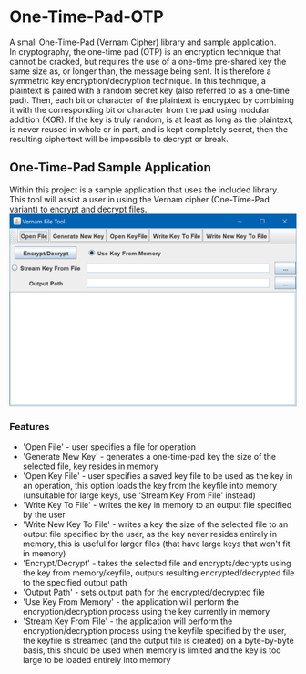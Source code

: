 # One-Time-Pad-OTP
A small One-Time-Pad (Vernam Cipher) library and sample application.  
In cryptography, the one-time pad (OTP) is an encryption technique that cannot be cracked, but requires the use of a one-time pre-shared key the same size as, or longer than, the message being sent.
It is therefore a symmetric key encryption/decryption technique.
In this technique, a plaintext is paired with a random secret key (also referred to as a one-time pad). Then, each bit or character of the plaintext is encrypted by combining it with the corresponding bit or character from the pad using modular addition (XOR). If the key is truly random, is at least as long as the plaintext, is never reused in whole or in part, and is kept completely secret, then the resulting ciphertext will be impossible to decrypt or break.
## One-Time-Pad Sample Application ##
Within this project is a sample application that uses the included library. This tool will assist a user in using the Vernam cipher (One-Time-Pad variant) to encrypt and decrypt files.
![alt text](https://github.com/OliverBathurst/One-Time-Pad-OTP/blob/master/screens/screen.PNG)
### Features ###
* 'Open File' - user specifies a file for operation
* 'Generate New Key' - generates a one-time-pad key the size of the selected file, key resides in memory
* 'Open Key File' - user specifies a saved key file to be used as the key in an operation, this option loads the key from the keyfile into memory (unsuitable for large keys, use 'Stream Key From File' instead)
* 'Write Key To File' - writes the key in memory to an output file specified by the user
* 'Write New Key To File' - writes a key the size of the selected file to an output file specified by the user, as the key never resides entirely in memory, this is useful for larger files (that have large keys that won't fit in memory)
* 'Encrypt/Decrypt' - takes the selected file and encrypts/decrypts using the key from memory/keyfile, outputs resulting encrypted/decrypted file to the specified output path
* 'Output Path' - sets output path for the encrypted/decrypted file
* 'Use Key From Memory' - the application will perform the encryption/decryption process using the key currently in memory
* 'Stream Key From File' - the application will perform the encryption/decryption process using the keyfile specified by the user, the keyfile is streamed (and the output file is created) on a byte-by-byte basis, this should be used when memory is limited and the key is too large to be loaded entirely into memory
